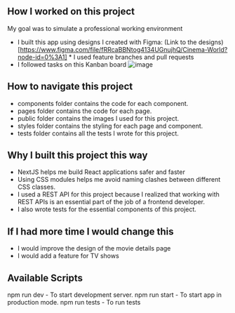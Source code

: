 ## How I worked on this project
My goal was to simulate a professional working environment

* I built this app using designs I created with Figma: (Link to the designs)[https://www.figma.com/file/fRRcaBBNtog4134UGnujhQ/Cinema-World?node-id=0%3A1]  * I used feature branches and pull requests
* I followed tasks on this Kanban board 
![image](https://user-images.githubusercontent.com/90692293/186263549-2794af63-29a3-4127-9a9d-abc06f51a17e.png)


## How to navigate this project
* components folder contains the code for each component.
* pages folder contains the code for each page.
* public folder contains the images I used for this project.
* styles folder contains the styling for each page and component.
* tests folder contains all the tests I wrote for this project.

## Why I built this project this way
* NextJS helps me build React applications safer and faster
* Using CSS modules helps me avoid naming clashes between different CSS classes.
* I used a REST API for this project because I realized that working with REST APIs is an essential part of the job of a frontend developer.
* I also wrote tests for the essential components of this project.

## If I had more time I would change this
* I would improve the design of the movie details page 
* I would add a feature for TV shows

## Available Scripts
npm run dev - To start development server.
npm run start - To start app in production mode.
npm run tests - To run tests
